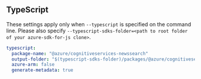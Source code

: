 ## TypeScript

These settings apply only when `--typescript` is specified on the command line.
Please also specify `--typescript-sdks-folder=<path to root folder of your azure-sdk-for-js clone>`.

``` yaml $(typescript)
typescript:
  package-name: "@azure/cognitiveservices-newssearch"
  output-folder: "$(typescript-sdks-folder)/packages/@azure/cognitiveservices-newssearch"
  azure-arm: false
  generate-metadata: true
```
